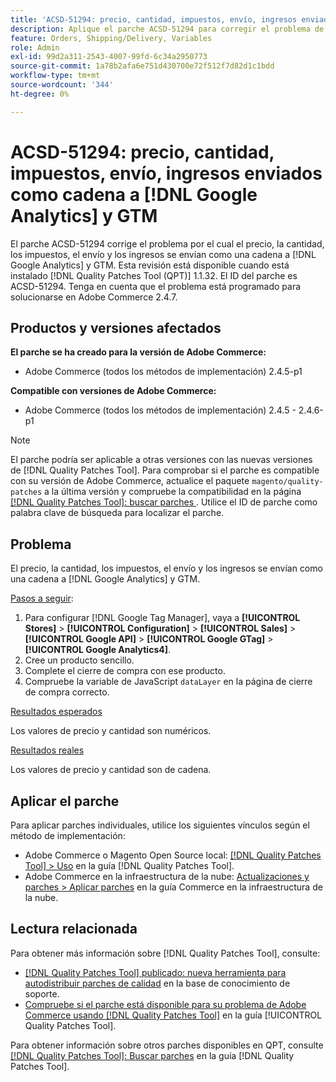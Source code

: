 ```yaml
---
title: 'ACSD-51294: precio, cantidad, impuestos, envío, ingresos enviados como cadena a  [!DNL Google Analytics]  y GTM'
description: Aplique el parche ACSD-51294 para corregir el problema de Adobe Commerce donde el precio, la cantidad, los impuestos, el envío y los ingresos se envían como una cadena a  [!DNL Google Analytics]  y GTM.
feature: Orders, Shipping/Delivery, Variables
role: Admin
exl-id: 99d2a311-2543-4007-99fd-6c34a2950773
source-git-commit: 1a78b2afa6e751d430700e72f512f7d82d1c1bdd
workflow-type: tm+mt
source-wordcount: '344'
ht-degree: 0%

---
```


# ACSD-51294: precio, cantidad, impuestos, envío, ingresos enviados como cadena a [!DNL Google Analytics] y GTM

El parche ACSD-51294 corrige el problema por el cual el precio, la cantidad, los impuestos, el envío y los ingresos se envían como una cadena a [!DNL Google Analytics] y GTM. Esta revisión está disponible cuando está instalado [!DNL Quality Patches Tool (QPT)] 1.1.32. El ID del parche es ACSD-51294. Tenga en cuenta que el problema está programado para solucionarse en Adobe Commerce 2.4.7.

## Productos y versiones afectados

**El parche se ha creado para la versión de Adobe Commerce:**

* Adobe Commerce (todos los métodos de implementación) 2.4.5-p1

**Compatible con versiones de Adobe Commerce:**

* Adobe Commerce (todos los métodos de implementación) 2.4.5 - 2.4.6-p1

>[!NOTE]
>
>El parche podría ser aplicable a otras versiones con las nuevas versiones de [!DNL Quality Patches Tool]. Para comprobar si el parche es compatible con su versión de Adobe Commerce, actualice el paquete `magento/quality-patches` a la última versión y compruebe la compatibilidad en la página [[!DNL Quality Patches Tool]: buscar parches ](<https://experienceleague.adobe.com/tools/commerce-quality-patches/index.html?lang=es>). Utilice el ID de parche como palabra clave de búsqueda para localizar el parche.

## Problema

El precio, la cantidad, los impuestos, el envío y los ingresos se envían como una cadena a [!DNL Google Analytics] y GTM.

<u>Pasos a seguir</u>:

1. Para configurar [!DNL Google Tag Manager], vaya a **[!UICONTROL Stores]** > **[!UICONTROL Configuration]** > **[!UICONTROL Sales]** > **[!UICONTROL Google API]** > **[!UICONTROL Google GTag]** > **[!UICONTROL Google Analytics4]**.
2. Cree un producto sencillo.
3. Complete el cierre de compra con ese producto.
4. Compruebe la variable de JavaScript `dataLayer` en la página de cierre de compra correcto.

<u>Resultados esperados</u>

Los valores de precio y cantidad son numéricos.

<u>Resultados reales</u>

Los valores de precio y cantidad son de cadena.

## Aplicar el parche

Para aplicar parches individuales, utilice los siguientes vínculos según el método de implementación:

* Adobe Commerce o Magento Open Source local: [[!DNL Quality Patches Tool] > Uso](/help/tools/quality-patches-tool/usage.md) en la guía [!DNL Quality Patches Tool].
* Adobe Commerce en la infraestructura de la nube: [Actualizaciones y parches > Aplicar parches](https://experienceleague.adobe.com/docs/commerce-cloud-service/user-guide/develop/upgrade/apply-patches.html?lang=es) en la guía Commerce en la infraestructura de la nube.

## Lectura relacionada

Para obtener más información sobre [!DNL Quality Patches Tool], consulte:

* [[!DNL Quality Patches Tool] publicado: nueva herramienta para autodistribuir parches de calidad](https://experienceleague.adobe.com/es/docs/commerce-knowledge-base/kb/announcements/commerce-announcements/magento-quality-patches-released-new-tool-to-self-serve-quality-patches) en la base de conocimiento de soporte.
* [Compruebe si el parche está disponible para su problema de Adobe Commerce usando [!DNL Quality Patches Tool]](/help/tools/quality-patches-tool/patches-available-in-qpt/check-patch-for-magento-issue-with-magento-quality-patches.md) en la guía [!UICONTROL Quality Patches Tool].


Para obtener información sobre otros parches disponibles en QPT, consulte [[!DNL Quality Patches Tool]: Buscar parches](<https://experienceleague.adobe.com/tools/commerce-quality-patches/index.html?lang=es>) en la guía [!DNL Quality Patches Tool].
